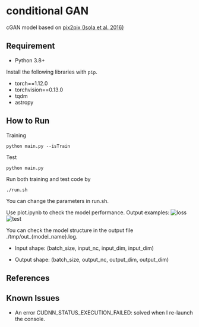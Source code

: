 # conditional GAN

cGAN model based on [pix2pix (Isola et al. 2016)](https://github.com/eriklindernoren/PyTorch-GAN)

## Requirement

- Python 3.8+

Install the following libraries with `pip`.
- torch==1.12.0
- torchvision==0.13.0
- tqdm
- astropy

## How to Run

Training
```
python main.py --isTrain 
```

Test
```
python main.py
```

Run both training and test code by 
```
./run.sh
```
You can change the parameters in run.sh.


Use plot.ipynb to check the model performance. Output examples:
![loss](https://github.com/knmoriwaki/MergerTree-to-SFR/blob/images/loss.png) ![test](https://github.com/knmoriwaki/MergerTree-to-SFR/blob/images/test.png)

You can check the model structure in the output file ./tmp/out_{model_name}.log. 


- Input shape: (batch_size, input_nc, input_dim, input_dim)

- Output shape: (batch_size, output_nc, output_dim, output_dim)


## References


## Known Issues

- An error CUDNN_STATUS_EXECUTION_FAILED:
solved when I re-launch the console.


